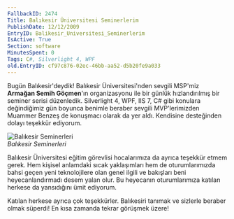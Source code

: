 ```yaml
---
FallbackID: 2474
Title: Balıkesir Üniversitesi Seminerlerim
PublishDate: 12/12/2009
EntryID: Balikesir_Universitesi_Seminerlerim
IsActive: True
Section: software
MinutesSpent: 0
Tags: C#, Silverlight 4, WPF
old.EntryID: cf97c876-02ec-46bb-aa52-d5b20fe9a033
---
```

Bugün Balıkesir'deydik! Balıkesir Üniversitesi'nden sevgili MSP'miz
**Armağan Semih Göçmen**'ın organizasyonu ile bir günlük hızlandırılmış
bir seminer serisi düzenledik. Silverlight 4, WPF, IIS 7, C\# gibi
konulara değindiğimiz gün boyunca benimle beraber sevgili MVP'lerimizden
Muammer Benzeş de konuşmacı olarak da yer aldı. Kendisine desteğinden
dolayı teşekkür ediyorum.

![Balıkesir
Seminerleri](http://cdn.daron.yondem.com/assets/2474/11122009_1.jpg)\
*Balıkesir Seminerleri*

Balıkesir Üniversitesi eğitim görevlisi hocalarımıza da ayrıca teşekkür
etmem gerek. Hem kişisel anlamdaki sıcak yaklaşımları hem de
oturumlarımızda bahsi geçen yeni teknolojilere olan genel ilgili ve
bakışları beni heyecanlandırmadı desem yalan olur. Bu heyecanın
oturumlarımıza katılan herkese da yansıdığını ümit ediyorum.

Katılan herkese ayrıca çok teşekkürler. Balıkesiri tanımak ve sizlerle
beraber olmak süperdi! En kısa zamanda tekrar görüşmek üzere!



